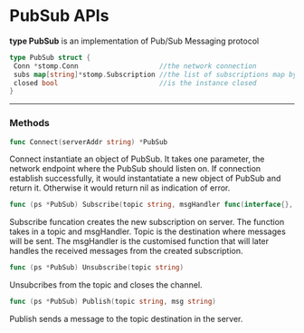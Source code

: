 # PubSub APIs

**type PubSub** is an implementation of Pub/Sub Messaging protocol

 ```go
type PubSub struct {
  Conn *stomp.Conn                    //the network connection
  subs map[string]*stomp.Subscription //the list of subscriptions map by topic name
  closed bool                         //is the instance closed
} 
 ```

----

### Methods

```go
func Connect(serverAddr string) *PubSub
```

Connect instantiate an object of PubSub. It takes one parameter, the network endpoint where the PubSub should listen on.  If connection establish successfully, it would instantatiate a new object of PubSub and return it. Otherwise it would return nil as indication of error.

```go
func (ps *PubSub) Subscribe(topic string, msgHandler func(interface{}, interface{}))
```

Subscribe funcation creates the new subscription on server. The function takes in a topic and msgHandler. Topic is the destination where messages will be sent. The msgHandler is the customised  function that will later handles the received messages from the created subscription.

```go
func (ps *PubSub) Unsubscribe(topic string)
```

Unsubcribes from the topic and closes the channel.

```go
func (ps *PubSub) Publish(topic string, msg string)
```

Publish sends a message to the topic destination in the server. 

